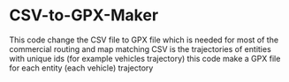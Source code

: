 # CSV-to-GPX-Maker
This code change the CSV file to GPX file which is needed for most of the commercial routing and map matching 
CSV is the trajectories of entities with unique ids (for example vehicles trajectory)
this code make a GPX file for each entity (each vehicle) trajectory

